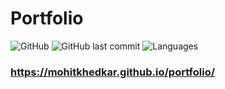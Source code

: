 # Portfolio

![GitHub](https://img.shields.io/github/license/mohitkhedkar/portfolio?style=for-the-badge)
![GitHub last commit](https://img.shields.io/github/last-commit/mohitkhedkar/portfolio?style=for-the-badge&color=red)
![Languages](https://img.shields.io/github/languages/count/mohitkhedkar/portfolio?style=for-the-badge)

### https://mohitkhedkar.github.io/portfolio/
